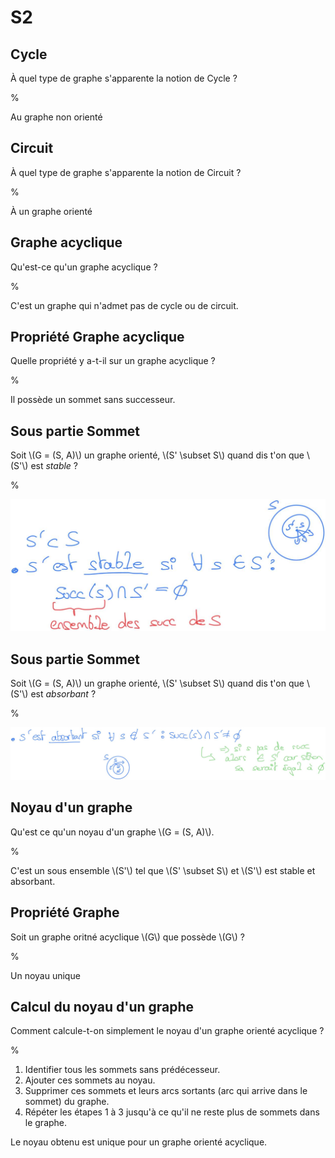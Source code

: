 # S2

## Cycle 

À quel type de graphe s'apparente la notion de Cycle ?

%

Au graphe non orienté

## Circuit

À quel type de graphe s'apparente la notion de Circuit ?

%

À un graphe orienté

## Graphe acyclique

Qu'est-ce qu'un graphe acyclique ?

%

C'est un graphe qui n'admet pas de cycle ou de circuit.

## Propriété Graphe acyclique

Quelle propriété y a-t-il sur un graphe acyclique ?

%

Il possède un sommet sans successeur.

## Sous partie Sommet

Soit \\(G = (S, A)\\) un graphe orienté, \\(S' \subset S\\) quand dis t'on que 
\\(S'\\) est _stable_ ?

%

![Image](./stable.jpg)

## Sous partie Sommet

Soit \\(G = (S, A)\\) un graphe orienté, \\(S' \subset S\\) quand dis t'on que 
\\(S'\\) est _absorbant_ ?

%

![Image](./absorbant.jpg)

## Noyau d'un graphe

Qu'est ce qu'un noyau d'un graphe \\(G = (S, A)\\).

%

C'est un sous ensemble \\(S'\\) tel que \\(S' \subset S\\) et 
\\(S'\\) est stable et absorbant.

## Propriété Graphe

Soit un graphe oritné acyclique \\(G\\) que possède \\(G\\) ?

%

Un noyau unique

## Calcul du noyau d'un graphe

Comment calcule-t-on simplement le noyau d'un graphe orienté acyclique ?

%

1. Identifier tous les sommets sans prédécesseur.
2. Ajouter ces sommets au noyau.
3. Supprimer ces sommets et leurs arcs sortants (arc qui arrive dans le sommet) 
  du graphe.
4. Répéter les étapes 1 à 3 jusqu'à ce qu'il ne reste plus de sommets dans le graphe.

Le noyau obtenu est unique pour un graphe orienté acyclique.


